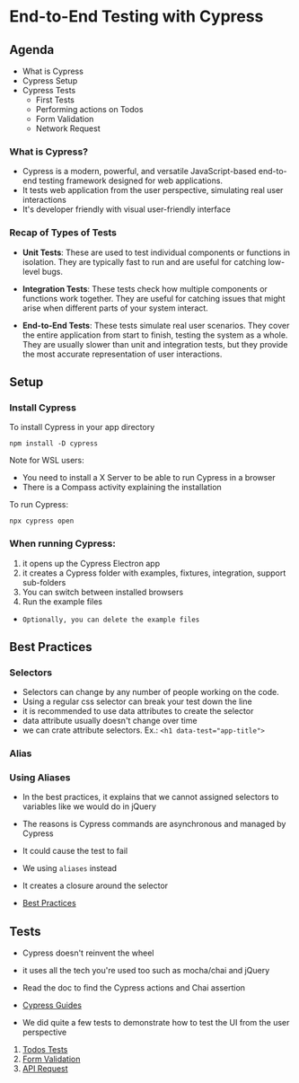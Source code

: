 # End-to-End Testing with Cypress

## Agenda

* What is Cypress
* Cypress Setup
* Cypress Tests
  + First Tests
  + Performing actions on Todos
  + Form Validation
  + Network Request

### What is Cypress?

* Cypress is a modern, powerful, and versatile JavaScript-based end-to-end testing framework designed for web applications.
* It tests web application from the user perspective, simulating real user interactions
* It's developer friendly with visual user-friendly interface

### Recap of Types of Tests

* **Unit Tests**: These are used to test individual components or functions in isolation. They are typically fast to run and are useful for catching low-level bugs.

* **Integration Tests**: These tests check how multiple components or functions work together. They are useful for catching issues that might arise when different parts of your system interact.

* **End-to-End Tests**: These tests simulate real user scenarios. They cover the entire application from start to finish, testing the system as a whole. They are usually slower than unit and integration tests, but they provide the most accurate representation of user interactions.

## Setup

### Install Cypress

To install Cypress in your app directory

 `npm install -D cypress`

Note for WSL users:

* You need to install a X Server to be able to run Cypress in a browser
* There is a Compass activity explaining the installation

To run Cypress:

 `npx cypress open`

### When running Cypress:

1. it opens up the Cypress Electron app
2. it creates a Cypress folder with examples, fixtures, integration, support sub-folders
3. You can switch between installed browsers
4. Run the example files

* `Optionally, you can delete the example files`

## Best Practices

### Selectors

* Selectors can change by any number of people working on the code.
* Using a regular css selector can break your test down the line
* it is recommended to use data attributes to create the selector
* data attribute usually doesn't change over time
* we can crate attribute selectors. Ex.: `<h1 data-test="app-title">`

### Alias

### Using Aliases

* In the best practices, it explains that we cannot assigned selectors to variables like we would do in jQuery
* The reasons is Cypress commands are asynchronous and managed by Cypress
* It could cause the test to fail
* We using `aliases` instead
* It creates a closure around the selector

* [Best Practices](https://docs.cypress.io/guides/references/best-practices)

## Tests

* Cypress doesn't reinvent the wheel
* it uses all the tech you're used too such as mocha/chai and jQuery
* Read the doc to find the Cypress actions and Chai assertion

* [Cypress Guides](https://docs.cypress.io/guides/references/)

* We did quite a few tests to demonstrate how to test the UI from the user perspective

1. [Todos Tests](./demo/todo_app/cypress/e2e/0-my-tests/todos.cy.js)
2. [Form Validation](./demo/todo_app/cypress/e2e/0-my-tests/form.validation.cy.js)
3. [API Request](./demo/todo_app/cypress/e2e/0-my-tests/request.cy.js)
